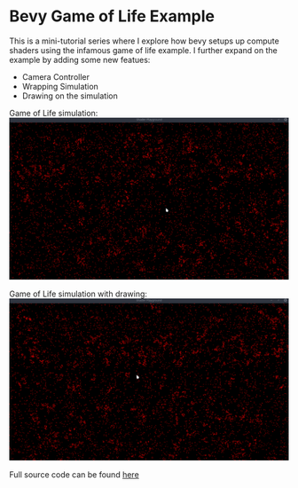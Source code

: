 # Bevy Game of Life Example

This is a mini-tutorial series where I explore how bevy setups up compute shaders using the infamous game of life example. I further
expand on the example by adding some new featues:

- Camera Controller
- Wrapping Simulation
- Drawing on the simulation

Game of Life simulation:
![Game of life running](images/gol_running.gif)

Game of Life simulation with drawing:
![Game of life drawing](images/gol_4_drawing.gif)

Full source code can be found [here](https://github.com/n16hth4wkk/bevy_shader_playground/tree/main/sims/game_of_life_sim)
